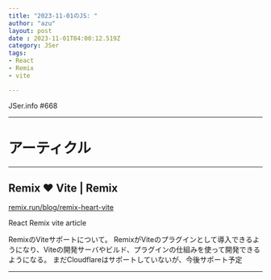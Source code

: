 ```yaml
---
title: "2023-11-01のJS: "
author: "azu"
layout: post
date : 2023-11-01T04:00:12.519Z
category: JSer
tags:
- React
- Remix
- vite

---
```


JSer.info #668

----

<h1 class="site-genre">アーティクル</h1>

----

## Remix ❤️ Vite | Remix
[remix.run/blog/remix-heart-vite](https://remix.run/blog/remix-heart-vite "Remix ❤️ Vite | Remix")
<p class="jser-tags jser-tag-icon"><span class="jser-tag">React</span> <span class="jser-tag">Remix</span> <span class="jser-tag">vite</span> <span class="jser-tag">article</span></p>

RemixのViteサポートについて。
RemixがViteのプラグインとして導入できるようになり、Viteの開発サーバやビルド、プラグインの仕組みを使って開発できるようになる。
まだCloudflareはサポートしていないが、今後サポート予定


----
